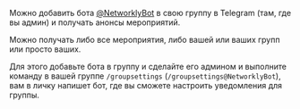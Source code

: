 Можно добавить бота [@NetworklyBot](https://t.me/networklybot) в свою группу в Telegram (там, где вы админ) и получать анонсы мероприятий.

Можно получать либо все мероприятия, либо вашей или ваших групп или просто ваших.

Для этого добавьте бота в группу и сделайте его админом и выполните команду в вашей группе `/groupsettings` (`/groupsettings@NetworklyBot`), вам в личку напишет бот, где вы сможете настроить уведомления для группы.